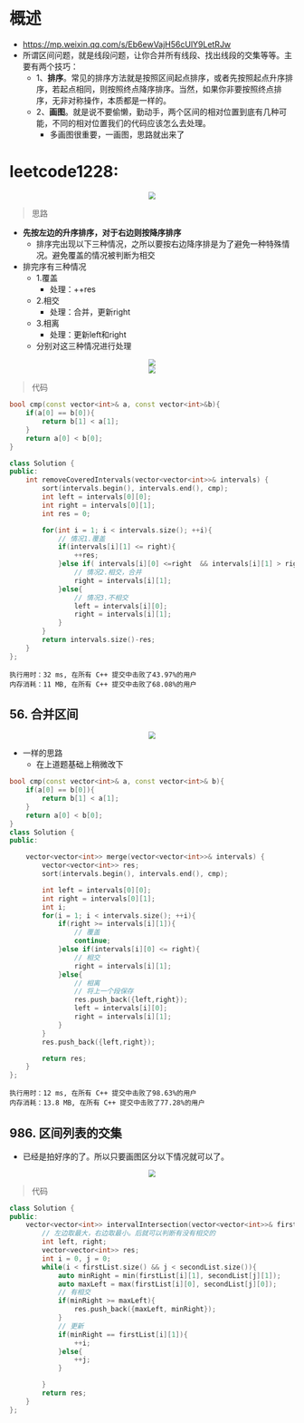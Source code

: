 # 概述
- https://mp.weixin.qq.com/s/Eb6ewVajH56cUlY9LetRJw
- 所谓区间问题，就是线段问题，让你合并所有线段、找出线段的交集等等。主要有两个技巧：
  - 1、**排序**。常见的排序方法就是按照区间起点排序，或者先按照起点升序排序，若起点相同，则按照终点降序排序。当然，如果你非要按照终点排序，无非对称操作，本质都是一样的。
  - 2、**画图**。就是说不要偷懒，勤动手，两个区间的相对位置到底有几种可能，不同的相对位置我们的代码应该怎么去处理。
    - 多画图很重要，一画图，思路就出来了

# leetcode1228:
<div align="center" style="zoom:80%"><img src="./pic/1288.webp"></div>

> 思路
- **先按左边的升序排序，对于右边则按降序排序**
  - 排序完出现以下三种情况，之所以要按右边降序排是为了避免一种特殊情况。避免覆盖的情况被判断为相交
- 排完序有三种情况
  - 1.覆盖
    - 处理：++res
  - 2.相交
    - 处理：合并，更新right
  - 3.相离
    - 处理：更新left和right
  - 分别对这三种情况进行处理
<div align="center" style="zoom:80%"><img src="./pic/3.png"></div>
<div align="center" style="zoom:80%"><img src="./pic/4.png"></div>



> 代码
```cpp
bool cmp(const vector<int>& a, const vector<int>&b){
    if(a[0] == b[0]){
        return b[1] < a[1];
    }
    return a[0] < b[0];
}

class Solution {
public:
    int removeCoveredIntervals(vector<vector<int>>& intervals) {
        sort(intervals.begin(), intervals.end(), cmp);
        int left = intervals[0][0];
        int right = intervals[0][1];
        int res = 0;

        for(int i = 1; i < intervals.size(); ++i){
            // 情况1.覆盖
            if(intervals[i][1] <= right){
                ++res;
            }else if( intervals[i][0] <=right  && intervals[i][1] > right){
                // 情况2.相交，合并
                right = intervals[i][1];
            }else{
                // 情况3.不相交
                left = intervals[i][0];
                right = intervals[i][1];
            }
        }
        return intervals.size()-res;
    }
};

```
```
执行用时：32 ms, 在所有 C++ 提交中击败了43.97%的用户
内存消耗：11 MB, 在所有 C++ 提交中击败了68.08%的用户
```

## 56. 合并区间
<div align="center" style="zoom:80%"><img src="./pic/56.webp"></div>

- 一样的思路
  - 在上道题基础上稍微改下


```cpp
bool cmp(const vector<int>& a, const vector<int>& b){
    if(a[0] == b[0]){
        return b[1] < a[1];
    }
    return a[0] < b[0];
}
class Solution {
public:

    vector<vector<int>> merge(vector<vector<int>>& intervals) {
        vector<vector<int>> res;
        sort(intervals.begin(), intervals.end(), cmp);

        int left = intervals[0][0];
        int right = intervals[0][1];
        int i;
        for(i = 1; i < intervals.size(); ++i){
            if(right >= intervals[i][1]){
                // 覆盖
                continue;
            }else if(intervals[i][0] <= right){
                // 相交
                right = intervals[i][1];
            }else{
                // 相离
                // 将上一个段保存
                res.push_back({left,right});
                left = intervals[i][0];
                right = intervals[i][1];
            }
        }
        res.push_back({left,right});

        return res;
    }
};

```

```
执行用时：12 ms, 在所有 C++ 提交中击败了98.63%的用户
内存消耗：13.8 MB, 在所有 C++ 提交中击败了77.28%的用户
```

## 986. 区间列表的交集
- 已经是拍好序的了。所以只要画图区分以下情况就可以了。

<div align="center" style="zoom:80%"><img src="./pic/5.png"></div>

> 代码


```cpp
class Solution {
public:
    vector<vector<int>> intervalIntersection(vector<vector<int>>& firstList, vector<vector<int>>& secondList) {
        // 左边取最大，右边取最小。后就可以判断有没有相交的
        int left, right;
        vector<vector<int>> res;
        int i = 0, j = 0;
        while(i < firstList.size() && j < secondList.size()){
            auto minRight = min(firstList[i][1], secondList[j][1]);
            auto maxLeft = max(firstList[i][0], secondList[j][0]);
            // 有相交
            if(minRight >= maxLeft){
                res.push_back({maxLeft, minRight});
            }
            // 更新
            if(minRight == firstList[i][1]){
                ++i;
            }else{
                ++j;
            }

        }
        return res;
    }
};
```